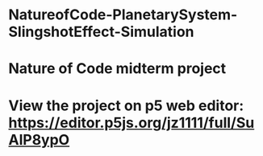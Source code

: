 # NatureofCode-PlanetarySystem-SlingshotEffect-Simulation
# Nature of Code midterm project
# View the project on p5 web editor: https://editor.p5js.org/jz1111/full/SuAlP8ypO
